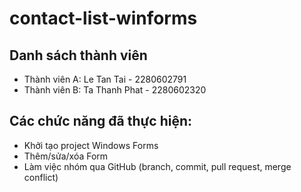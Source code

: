 # contact-list-winforms
## Danh sách thành viên

- Thành viên A: Le Tan Tai - 2280602791
- Thành viên B: Ta Thanh Phat - 2280602320
## Các chức năng đã thực hiện:
- Khởi tạo project Windows Forms
- Thêm/sửa/xóa Form
- Làm việc nhóm qua GitHub (branch, commit, pull request, merge conflict)
